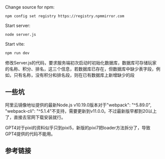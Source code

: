 
Change source for npm:

```bash
npm config set registry https://registry.npmmirror.com
```

Start server:

```bash
node server.js
```

Start vite:

```
npm run dev
```

修改Server.js的代码，要求服务端初次启动时初始化数据库，数据库可存储玩家的名称、积分、排名，这三个信息，若数据库已存在，但数据库中缺少表字段，例如，只有名称，没有积分和排名段，则在已有数据库上新增缺少的段


## 一些坑

阿里云镜像地址提供的最新Node.js v10.19.0版本对于"webpack": "^5.89.0", "webpack-cli": "^5.1.4"不支持，需要更新到v11.0.0。不过最新版早都到20以上了，直接去官网下载安装就行。

GPT4对于pixi的资料似乎只到pixi5，新版的pixi7把loader方法拆分了，导致GPT4提供的代码不能用。

## 参考链接

[PixiJs API]: https://pixijs.download/release/docs/index.html
